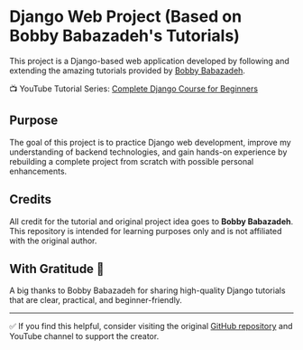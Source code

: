 # Django Web Project (Based on Bobby Babazadeh's Tutorials)

This project is a Django-based web application developed by following and extending the amazing tutorials provided by [Bobby Babazadeh](https://github.com/BobbyBabazadeh).

📺 YouTube Tutorial Series: [Complete Django Course for Beginners](https://www.youtube.com/watch?v=5SXtOyOhk9M&list=PLGlWjLcdLyGyqEqh9rBQ-9toPsFeHWrMr)

## Purpose
The goal of this project is to practice Django web development, improve my understanding of backend technologies, and gain hands-on experience by rebuilding a complete project from scratch with possible personal enhancements.

## Credits
All credit for the tutorial and original project idea goes to **Bobby Babazadeh**.  
This repository is intended for learning purposes only and is not affiliated with the original author.

## With Gratitude 🙏
A big thanks to Bobby Babazadeh for sharing high-quality Django tutorials that are clear, practical, and beginner-friendly.

---

✅ If you find this helpful, consider visiting the original [GitHub repository](https://github.com/BobbyBabazadeh) and YouTube channel to support the creator.


